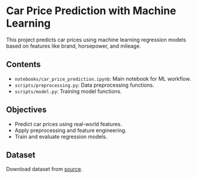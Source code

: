 # Car Price Prediction with Machine Learning

This project predicts car prices using machine learning regression models based on features like brand, horsepower, and mileage.

## Contents

- `notebooks/car_price_prediction.ipynb`: Main notebook for ML workflow.
- `scripts/preprocessing.py`: Data preprocessing functions.
- `scripts/model.py`: Training model functions.

## Objectives

- Predict car prices using real-world features.
- Apply preprocessing and feature engineering.
- Train and evaluate regression models.

## Dataset

Download dataset from [source](https://example.com).
